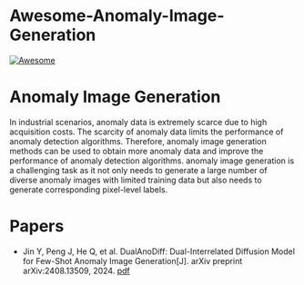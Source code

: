 # Awesome-Anomaly-Image-Generation
[![Awesome](media/badge.svg)](https://github.com/pjl1995/Awesome-Anomaly-Image-Generation) 

# Anomaly Image Generation
In industrial scenarios, anomaly data is extremely scarce due to high acquisition costs. The scarcity of anomaly data limits the performance of anomaly detection algorithms. Therefore, anomaly image generation methods can be used to obtain more anomaly data and improve the performance of anomaly detection algorithms. anomaly image generation is a challenging task as it not only needs to generate a large number of diverse anomaly images with limited training data but also needs to generate corresponding pixel-level labels.

# Papers
* Jin Y, Peng J, He Q, et al. DualAnoDiff: Dual-Interrelated Diffusion Model for Few-Shot Anomaly Image Generation[J]. arXiv preprint arXiv:2408.13509, 2024. [pdf](https://arxiv.org/pdf/2408.13509)
